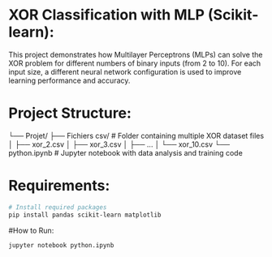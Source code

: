 # XOR Classification with MLP (Scikit-learn):

This project demonstrates how Multilayer Perceptrons (MLPs) can solve the XOR problem for different numbers of binary inputs (from 2 to 10). For each input size, a different neural network configuration is used to improve learning performance and accuracy.

# Project Structure:
└── Projet/
├── Fichiers csv/ # Folder containing multiple XOR dataset files
│ ├── xor_2.csv
│ ├── xor_3.csv
│ ├── ...
│ └── xor_10.csv
└── python.ipynb # Jupyter notebook with data analysis and training code

# Requirements:
```bash
# Install required packages
pip install pandas scikit-learn matplotlib
```
#How to Run:
```bash
jupyter notebook python.ipynb

```






